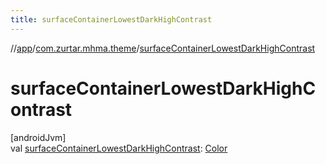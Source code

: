 ```yaml
---
title: surfaceContainerLowestDarkHighContrast
---
```

//[app](../../index.html)/[com.zurtar.mhma.theme](index.html)/[surfaceContainerLowestDarkHighContrast](surface-container-lowest-dark-high-contrast.html)



# surfaceContainerLowestDarkHighContrast



[androidJvm]\
val [surfaceContainerLowestDarkHighContrast](surface-container-lowest-dark-high-contrast.html): [Color](https://developer.android.com/reference/kotlin/androidx/compose/ui/graphics/Color.html)



